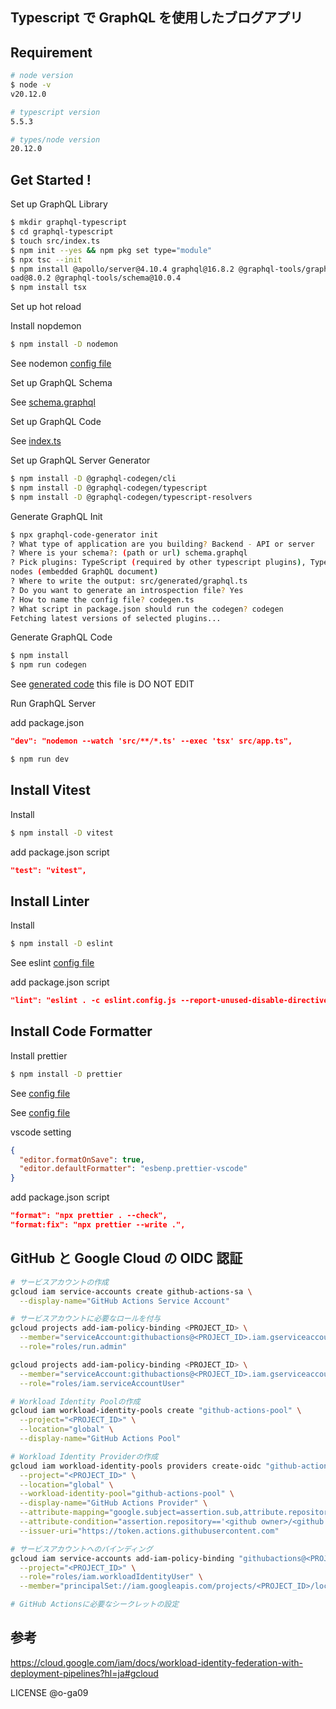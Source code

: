 ## Typescript で GraphQL を使用したブログアプリ

## Requirement

```bash
# node version
$ node -v
v20.12.0

# typescript version
5.5.3

# types/node version
20.12.0
```

## Get Started !

Set up GraphQL Library

```bash
$ mkdir graphql-typescript
$ cd graphql-typescript
$ touch src/index.ts
$ npm init --yes && npm pkg set type="module"
$ npx tsc --init
$ npm install @apollo/server@4.10.4 graphql@16.8.2 @graphql-tools/graphql-file-loader@8.0.1 @graphql-tools/l
oad@8.0.2 @graphql-tools/schema@10.0.4
$ npm install tsx
```

Set up hot reload

Install nopdemon

```bash
$ npm install -D nodemon
```

See nodemon [config file](./nodemon.json)

Set up GraphQL Schema

See [schema.graphql](./schema.graphql)

Set up GraphQL Code

See [index.ts](src/index.ts)

Set up GraphQL Server Generator

```bash
$ npm install -D @graphql-codegen/cli
$ npm install -D @graphql-codegen/typescript
$ npm install -D @graphql-codegen/typescript-resolvers
```

Generate GraphQL Init

```bash
$ npx graphql-code-generator init
? What type of application are you building? Backend - API or server
? Where is your schema?: (path or url) schema.graphql
? Pick plugins: TypeScript (required by other typescript plugins), TypeScript Resolvers (strongly typed resolve functions), TypeScript GraphQL document
nodes (embedded GraphQL document)
? Where to write the output: src/generated/graphql.ts
? Do you want to generate an introspection file? Yes
? How to name the config file? codegen.ts
? What script in package.json should run the codegen? codegen
Fetching latest versions of selected plugins...
```

Generate GraphQL Code

```bash
$ npm install
$ npm run codegen
```

See [generated code](./generated/types.ts)
this file is DO NOT EDIT

Run GraphQL Server

add package.json

```json
"dev": "nodemon --watch 'src/**/*.ts' --exec 'tsx' src/app.ts",
```

```bash
$ npm run dev
```

## Install Vitest

Install

```bash
$ npm install -D vitest
```

add package.json script

```json
"test": "vitest",
```

## Install Linter

Install

```bash
$ npm install -D eslint
```

See eslint [config file](./eslint.config.js)

add package.json script

```json
"lint": "eslint . -c eslint.config.js --report-unused-disable-directives --max-warnings 0",
```

## Install Code Formatter

Install prettier

```bash
$ npm install -D prettier
```

See [config file](./.prettierrc)

See [config file](./.prettierignore)

vscode setting

```json
{
  "editor.formatOnSave": true,
  "editor.defaultFormatter": "esbenp.prettier-vscode"
}
```

add package.json script

```json
"format": "npx prettier . --check",
"format:fix": "npx prettier --write .",
```

## GitHub と Google Cloud の OIDC 認証

```bash
# サービスアカウントの作成
gcloud iam service-accounts create github-actions-sa \
  --display-name="GitHub Actions Service Account"

# サービスアカウントに必要なロールを付与
gcloud projects add-iam-policy-binding <PROJECT_ID> \
  --member="serviceAccount:githubactions@<PROJECT_ID>.iam.gserviceaccount.com" \
  --role="roles/run.admin"

gcloud projects add-iam-policy-binding <PROJECT_ID> \
  --member="serviceAccount:githubactions@<PROJECT_ID>.iam.gserviceaccount.com" \
  --role="roles/iam.serviceAccountUser"

# Workload Identity Poolの作成
gcloud iam workload-identity-pools create "github-actions-pool" \
  --project="<PROJECT_ID>" \
  --location="global" \
  --display-name="GitHub Actions Pool"

# Workload Identity Providerの作成
gcloud iam workload-identity-pools providers create-oidc "github-actions-provider" \
  --project="<PROJECT_ID>" \
  --location="global" \
  --workload-identity-pool="github-actions-pool" \
  --display-name="GitHub Actions Provider" \
  --attribute-mapping="google.subject=assertion.sub,attribute.repository=assertion.repository" \
  --attribute-condition="assertion.repository=='<github owner>/<github repo>'" \
  --issuer-uri="https://token.actions.githubusercontent.com"

# サービスアカウントへのバインディング
gcloud iam service-accounts add-iam-policy-binding "githubactions@<PROJECT_ID>.iam.gserviceaccount.com" \
  --project="<PROJECT_ID>" \
  --role="roles/iam.workloadIdentityUser" \
  --member="principalSet://iam.googleapis.com/projects/<PROJECT_ID>/locations/global/workloadIdentityPools/github-actions-pool/attribute.repository/<github owner>/<github repo>"

# GitHub Actionsに必要なシークレットの設定

```

## 参考

https://cloud.google.com/iam/docs/workload-identity-federation-with-deployment-pipelines?hl=ja#gcloud

LICENSE @o-ga09
